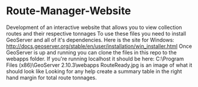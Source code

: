 # Route-Manager-Website
Development of an interactive website that allows you to view collection routes and their respective tonnages
To use these files you need to install GeoServer and all of it's dependencies. Here is the site for Windows:
http://docs.geoserver.org/stable/en/user/installation/win_installer.html
Once GeoServer is up and running you can clone the files in this repo to the webapps folder. If you're running localhost it should be here:
C:\Program Files (x86)\GeoServer 2.10.3\webapps
RouteReady.jpg is an image of what it should look like
Looking for any help create a summary table in the right hand margin for total route tonnages.
